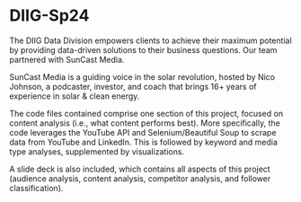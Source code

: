 # DIIG-Sp24

The DIIG Data Division empowers clients to achieve their maximum potential by providing data-driven solutions to their business questions. Our team partnered with SunCast Media.

SunCast Media is a guiding voice in the solar revolution, hosted by Nico Johnson, a podcaster, investor, and coach that brings 16+ years of experience in solar & clean energy.

The code files contained comprise one section of this project, focused on content analysis (i.e., what content performs best). More specifically, the code leverages the YouTube API and Selenium/Beautiful Soup to scrape data from YouTube and LinkedIn. This is followed by keyword and media type analyses, supplemented by visualizations.

A slide deck is also included, which contains all aspects of this project (audience analysis, content analysis, competitor analysis, and follower classification). 

